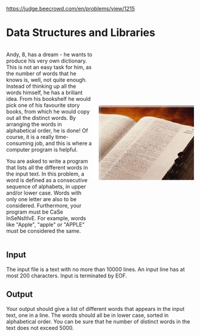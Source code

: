 https://judge.beecrowd.com/en/problems/view/1215

# Data Structures and Libraries
<div style="display: flex">
<span>
<p>
Andy, 8, has a dream - he wants to produce his very own dictionary. This is not
an easy task for him, as the number of words that he knows is, well, not quite
enough. Instead of thinking up all the words himself, he has a briliant idea.
From his bookshelf he would pick one of his favourite story books, from which he
would copy out all the distinct words. By arranging the words in alphabetical
order, he is done! Of course, it is a really time-consuming job, and this is
where a computer program is helpful.
</p>
<p>
You are asked to write a program that lists all the different words in the input
text. In this problem, a word is defined as a consecutive sequence of alphabets,
in upper and/or lower case. Words with only one letter are also to be
considered. Furthermore, your program must be CaSe InSeNsItIvE. For example,
words like "Apple", "apple" or "APPLE" must be considered the same.
</p>
</span>
<img style="margin: auto;" src="imgs/UOJ_1215.jpg"/>
</div>

## Input

The input file is a text with no more than 10000 lines. An input line has at
most 200 characters. Input is terminated by EOF.

## Output

Your output should give a list of different words that appears in the input
text, one in a line. The words should all be in lower case, sorted in
alphabetical order. You can be sure that he number of distinct words in the text
does not exceed 5000.
